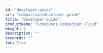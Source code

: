 ```yaml
---
id: "developer-guide"
url: "comparison/developer-guide"
title: "Developer Guide"
productName: "GroupDocs.Comparison Cloud"
weight: 2
description: ""
keywords: ""
toc: True
---
```

